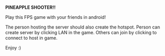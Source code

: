 <b>PINEAPPLE SHOOTER!!</b>

Play this FPS game with your friends in android!

The person hosting the server should also create the hotspot. Person can create server by clicking LAN in the game. 
Others can join by clicking to connect to host in game.

Enjoy :)
